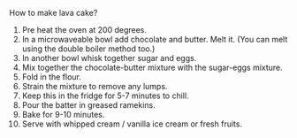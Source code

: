 How to make lava cake?

   1. Pre heat the oven at 200 degrees.
   2. In a microwaveable bowl add chocolate and butter. Melt it. (You can melt using the double boiler method too.)
   3. In another bowl whisk together sugar and eggs.
   4. Mix together the chocolate-butter mixture with the sugar-eggs mixture.
   5. Fold in the flour.
   6. Strain the mixture to remove any lumps.
   7. Keep this in the fridge for 5-7 minutes to chill.
   8. Pour the batter in greased ramekins.
   9. Bake for 9-10 minutes.
   10. Serve with whipped cream / vanilla ice cream or fresh fruits.
